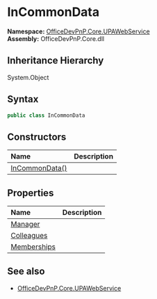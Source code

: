 # InCommonData
  

**Namespace:** [OfficeDevPnP.Core.UPAWebService](OfficeDevPnP.Core.UPAWebService.md)  
**Assembly:** OfficeDevPnP.Core.dll  
## Inheritance Hierarchy
System.Object  
## Syntax
```C#
public class InCommonData
```
## Constructors
|**Name**|**Description**|
|:-----|:-----|
| [InCommonData()](OfficeDevPnP.Core.UPAWebService.InCommonData.ctor1.md) | 
## Properties
|**Name**|**Description**|
|:-----|:-----|
| [Manager](OfficeDevPnP.Core.UPAWebService.InCommonData.Manager.md) | 
| [Colleagues](OfficeDevPnP.Core.UPAWebService.InCommonData.Colleagues.md) | 
| [Memberships](OfficeDevPnP.Core.UPAWebService.InCommonData.Memberships.md) | 
## See also
- [OfficeDevPnP.Core.UPAWebService](OfficeDevPnP.Core.UPAWebService.md)
